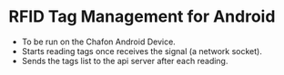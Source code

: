 # RFID Tag Management for Android
- To be run on the Chafon Android Device.
- Starts reading tags once receives the signal (a network socket).
- Sends the tags list to the api server after each reading.
